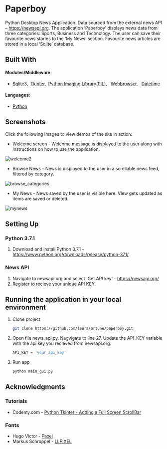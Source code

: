 # Paperboy

Python Desktop News Application. Data sourced from the external news API – https://newsapi.org. 
The application ‘Paperboy’ displays news data from three categories: Sports, Business and Technology. The user can save their
favourite news stories to the ‘My News’ section. Favourite news articles are stored in a local ‘Sqlite’ database.

## Built With

#### Modules/Middleware:
- [Sqlite3](https://docs.python.org/3/library/sqlite3.html), &nbsp;[Tkinter](https://docs.python.org/3/library/tkinter.html), &nbsp;[Python Imaging Library(PIL)](https://pillow.readthedocs.io/en/stable/), &nbsp; [Webbrowser](https://docs.python.org/3/library/webbrowser.html),  &nbsp; [Datetime](https://docs.python.org/3/library/datetime.html)

#### Languages:
- [Python](https://www.python.org/)

## Screenshots 
Click the following Images to view demos of the site in action:

- Welcome screen - Welcome message is displayed to the user along with instructions on how to use the application. 

![welcome2](https://user-images.githubusercontent.com/48602973/132321189-bdda25e8-38f0-458a-a249-7a902ab2b614.png)

- Browse News - News is displayed to the user in a scrollable news feed, filtered by category. 

![browse_categories](https://user-images.githubusercontent.com/48602973/132321202-1a0162be-8e83-4f63-a2a0-efd58b1a2c18.png)

- My News - News saved by the user is visible here. View gets updated as items are saved or deleted.

![mynews](https://user-images.githubusercontent.com/48602973/132321207-d1f4299e-fd53-4d35-99d5-fbada1a13013.png)


## Setting Up

### Python 3.7.1
1. Download and install Python 3.7.1 - https://www.python.org/downloads/release/python-371/
   
### News API
1. Navigate to newsapi.org and select 'Get API key' - https://newsapi.org/
2. Register to recieve your unique API KEY. 
 
   
## Running the application in your local environment

1. Clone project 

   ```bash
   git clone https://github.com/lauraFortune/paperboy.git
   ```
2. Open file news_api.py. Nagvigate to line 27. Update the API_KEY variable with the api key you recieved from newsapi.org.

   ```bash
   API_KEY = 'your_api_key'
   ```

3. Run app

   ```bash
   python main_gui.py
   ```

## Acknowledgments
### Tutorials
- Codemy.com - [Python Tkinter - Adding a Full Screen ScrollBar](https://www.youtube.com/watch?v=0WafQCaok6g)
### Fonts
- Hugo Victor - [Paxel](https://www.dafont.com/search.php?q=pixel)
- Markus Schroppel - [LLPIXEL](https://www.dafont.com/llpixel.font)
